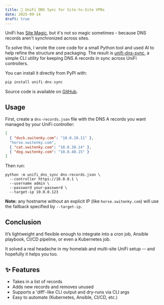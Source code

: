 ```yaml
---
title: 📡 UniFi DNS Sync for Site-to-Site VPNs
date: 2025-09-14
draft: true
---
```

UniFi has [Site Magic](https://help.ui.com/hc/en-us/articles/16750417515159-UniFi-Gateway-Setting-Up-SD-WAN-with-UniFi-Site-Magic), but it's not so magic sometimes - because DNS records aren't synchronized across sites.

To solve this, I wrote the core code for a small Python tool and used AI to help refine the structure and packaging. The result is [unifi-dns-sync](https://pypi.org/project/unifi-dns-sync/), a simple CLI utility for keeping DNS A records in sync across UniFi controllers.

You can install it directly from PyPI with:

```python
pip install unifi-dns-sync
```
Source code is available on [GitHub](https://github.com/cswitenky/unifi-dns-sync).

## Usage
First, create a `dns-records.json` file with the DNS A records you want managed by your UniFi controller:
```json
[
  { "duck.switenky.com": "10.0.10.11" },
  "horse.switenky.com",
  { "cat.switenky.com": "10.0.30.14" },
  { "dog.switenky.com": "10.0.40.15" }
]
```

Then run:
```
python -m unifi_dns_sync dns-records.json \
  --controller https://10.0.0.1 \
  --username admin \
  --password your-password \
  --target-ip 10.0.0.123
```

**Note:** any hostname without an explicit IP (like `horse.switenky.com`) will use the fallback specified by `--target-ip`.



## Conclusion

It’s lightweight and flexible enough to integrate into a cron job, Ansible playbook, CI/CD pipeline, or even a Kubernetes job.

It solved a real headache in my homelab and multi-site UniFi setup -- and hopefully it helps you too.

## ✨ Features

* Takes in a list of records
* Adds new records and removes unused 
* Supports a 'diff'-like CLI output and dry-runs via CLI args
* Easy to automate (Kubernetes, Ansible, CI/CD, etc.)
